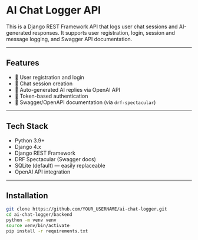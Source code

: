 # AI Chat Logger API

This is a Django REST Framework API that logs user chat sessions and AI-generated responses. It supports user registration, login, session and message logging, and Swagger API documentation.

---

## Features

- 🧍 User registration and login
- 💬 Chat session creation
- 🧠 Auto-generated AI replies via OpenAI API
- 🔐 Token-based authentication
- 📜 Swagger/OpenAPI documentation (via `drf-spectacular`)

---

## Tech Stack

- Python 3.9+
- Django 4.x
- Django REST Framework
- DRF Spectacular (Swagger docs)
- SQLite (default) — easily replaceable
- OpenAI API integration

---

## Installation

```bash
git clone https://github.com/YOUR_USERNAME/ai-chat-logger.git
cd ai-chat-logger/backend
python -m venv venv
source venv/bin/activate 
pip install -r requirements.txt
